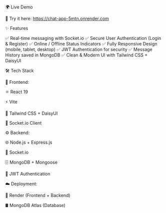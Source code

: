 
🌍 Live Demo

🔗 Try it here: https://chat-app-5mtn.onrender.com



✨ Features

✅ Real-time messaging with Socket.io
✅ Secure User Authentication (Login & Register)
✅ Online / Offline Status Indicators
✅ Fully Responsive Design (mobile, tablet, desktop)
✅ JWT Authentication for security
✅ Message History saved in MongoDB
✅ Clean & Modern UI with Tailwind CSS + DaisyUI


🛠️ Tech Stack

🎨 Frontend:

⚛️ React 19

⚡ Vite

🎨 Tailwind CSS + DaisyUI

🔌 Socket.io Client

⚙️ Backend:

🌐 Node.js + Express.js

🔌 Socket.io

🗄️ MongoDB + Mongoose

🔑 JWT Authentication

☁️ Deployment:

🚀 Render (Frontend + Backend)

🛢️ MongoDB Atlas (Database)
